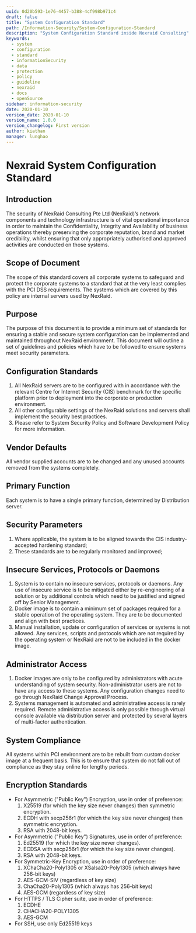 ```yaml
---
uuid: 0d20b593-1e76-4457-b388-4cf998b971c4
draft: false
title: "System Configuration Standard"
path: /Information-Security/System-Configuration-Standard
description: "System Configuration Standard inside Nexraid Consulting"
keywords: 
  - system
  - configuration
  - standard
  - informationSecurity
  - data
  - protection
  - policy
  - guideline
  - nexraid
  - docs
  - openSource
sidebar: information-security
date: 2020-01-10
version_date: 2020-01-10
version_name: 1.0.0
version_changelog: First version
author: kiathan
manager: lunghao
---
```


# Nexraid System Configuration Standard
## Introduction
The security of NexRaid Consulting Pte Ltd (NexRaid)’s network components and technology infrastructure is of vital operational importance in order to maintain the Confidentiality, Integrity and Availability of business operations thereby preserving the corporate reputation, brand and market credibility, whilst ensuring that only appropriately authorised and approved activities are conducted on those systems.


## Scope of Document
The scope of this standard covers all corporate systems to safeguard and protect the corporate systems to a standard that at the very least complies with the PCI DSS requirements. The systems which are covered by this policy are internal servers used by NexRaid.


## Purpose
The purpose of this document is to provide a minimum set of standards for ensuring a stable and secure system configuration can be implemented and maintained throughout NexRaid environment. This document will outline a set of guidelines and policies which have to be followed to ensure systems meet security parameters.


## Configuration Standards
1. All NexRaid servers are to be configured with in accordance with the relevant Centre for Internet Security (CIS) benchmark for the specific platform prior to deployment into the corporate or production environment.
2. All other configurable settings of the NexRaid solutions and servers shall implement the security best practices.
3. Please refer to System Security Policy and Software Development Policy for more information.


## Vendor Defaults
All vendor supplied accounts are to be changed and any unused accounts removed from the systems completely.


## Primary Function
Each system is to have a single primary function, determined by Distribution server.
 
## Security Parameters
1. Where applicable, the system is to be aligned towards the CIS industry-accepted hardening standard;
2. These standards are to be regularly monitored and improved;


## Insecure Services, Protocols or Daemons
1. System is to contain no insecure services, protocols or daemons. Any use of insecure service is to be mitigated either by re-engineering of a solution or by additional controls which need to be justified and signed off by Senior Management.
2. Docker image is to contain a minimum set of packages required for a stable operation of the operating system. They are to be documented and align with best practices.
3. Manual installation, update or configuration of services or systems is not allowed. Any services, scripts and protocols which are not required by the operating system or NexRaid are not to be included in the docker image.

## Administrator Access
1. Docker images are only to be configured by administrators with acute understanding of system security. Non-administrator users are not to have any access to these systems. Any configuration changes need to go through NexRaid Change Approval Process.
2. Systems management is automated and administrative access is rarely required. Remote administrative access is only possible through virtual console available via distribution server and protected by several layers of multi-factor authentication.


## System Compliance
All systems within PCI environment are to be rebuilt from custom docker image at a frequent basis. This is to ensure that system do not fall out of compliance as they stay online for lengthy periods.


## Encryption Standards
* For Asymmetric ("Public Key") Encryption, use in order of preference:
   1. X25519 (for which the key size never changes) then symmetric encryption.
   2. ECDH with secp256r1 (for which the key size never changes) then symmetric encryption.
   3. RSA with 2048-bit keys.
* For Asymmetric ("Public Key") Signatures, use in order of preference:
   1. Ed25519 (for which the key size never changes).
   2. ECDSA with secp256r1 (for which the key size never changes).
   3. RSA with 2048-bit keys.
* For Symmetric-Key Encryption, use in order of preference:
   1. XChaCha20-Poly1305 or XSalsa20-Poly1305 (which always have 256-bit keys)
   2. AES-GCM-SIV (regardless of key size)
   3. ChaCha20-Poly1305 (which always has 256-bit keys)
   4. AES-GCM (regardless of key size)
* For HTTPS / TLS Cipher suite, use in order of preference:
   1. ECDHE
   2. CHACHA20-POLY1305
   3. AES-GCM
* For SSH, use only Ed25519 keys
